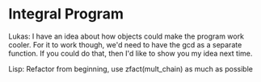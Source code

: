 Integral Program
=========

Lukas: I have an idea about how objects could make
the program work cooler. For it to work though, we'd need
to have the gcd as a separate function. If you could do 
that, then I'd like to show you my idea next time.

Lisp: Refactor from beginning, use zfact(mult_chain) as much as possible